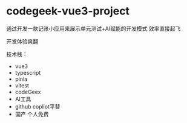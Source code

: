 # codegeek-vue3-project
通过开发一款记账小应用来展示单元测试+AI赋能的开发模式
效率直接起飞

开发体验爽翻

技术栈：
+ vue3
+ typescript
+ pinia
+ vitest
+ codeGeex
+ AI工具
+ github copliot平替
+ 国产 个人免费

